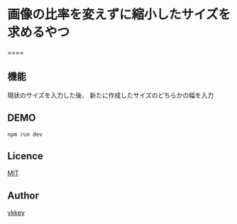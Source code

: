 

# 画像の比率を変えずに縮小したサイズを求めるやつ
====

## 機能
現状のサイズを入力した後、
新たに作成したサイズのどちらかの幅を入力


## DEMO
```
npm run dev

```
## Licence

[MIT](https://github.com/tcnksm/tool/blob/master/LICENCE)


## Author

[ykkey](https://github.com/ykkey)